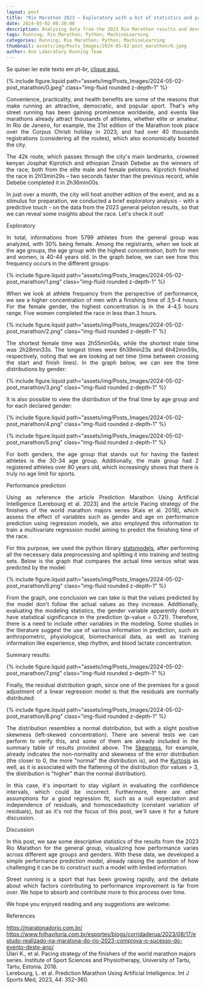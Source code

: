 ```yaml
---
layout: post
title: "Rio Marathon 2023 – Exploratory with a bit of statistics and predictive estimation"
date: 2024-05-02 08:30:00
description: Analyzing data from the 2023 Rio Marathon results and developing a simple performance prediction model
tags: Running; Rio Marathon; Python; MachineLearning
categories: Running; Rio Marathon; Python; MachineLearning
thumbnail: assets/img/Posts_Images/2024-05-02-post_marathon/0.jpeg
author: Ace Laboratory Running Team
---
```


<p align="justify">
Se quiser ler este texto em pt-br, <a href = "https://ac3lab.github.io/blog/2000/post_marathon_pt/"> clique aqui.</a>
</p>

{% include figure.liquid path="assets/img/Posts_Images/2024-05-02-post_marathon/0.jpeg" class="img-fluid rounded z-depth-1" %}

<p align="justify">
Convenience, practicality, and health benefits are some of the reasons that make running an attractive, democratic, and popular sport. That's why street running has been gaining prominence worldwide, and events like marathons already attract thousands of athletes, whether elite or amateur. In Rio de Janeiro, for example, the 21st edition of the Marathon took place over the Corpus Christi holiday in 2023, and had over 40 thousands registrations (considering all the routes), which also economically boosted the city.
</p>

<p align="justify">
The 42k route, which passes through the city's main landmarks, crowned kenyan Josphat Kiprotich and ethiopian Zinash Debebe as the winners of the race, both from the elite male and female pelotons. Kiprotich finished the race in 2h13min29s – two seconds faster than the previous record, while Debebe completed it in 2h36min00s.
</p>

<p align="justify">
In just over a month, the city will host another edition of the event, and as a stimulus for preparation, we conducted a brief exploratory analysis - with a predictive touch - on the data from the 2023 general peloton results, so that we can reveal some insights about the race. Let's check it out!
</p>

Exploratory

<p align="justify">
In total, informations from 5799 athletes from the general group was analyzed, with 30% being female. Among the registrants, when we look at the age groups, the age group with the highest concentration, both for men and women, is 40-44 years old. In the graph below, we can see how this frequency occurs in the different groups:
</p>

{% include figure.liquid path="assets/img/Posts_Images/2024-05-02-post_marathon/1.png" class="img-fluid rounded z-depth-1" %}

<p align="justify">
When we look at athlete frequency from the perspective of performance, we see a higher concentration of men with a finishing time of 3,5-4 hours. For the female gender, the highest concentration is in the 4-4,5 hours range. Five women completed the race in less than 3 hours.
</p>

{% include figure.liquid path="assets/img/Posts_Images/2024-05-02-post_marathon/2.png" class="img-fluid rounded z-depth-1" %}

<p align="justify">
The shortest female time was 2h55min04s, while the shortest male time was 2h28min33s. The longest times were 6h39min23s and 6h42min59s, respectively, noting that we are looking at net time (time between crossing the start and finish lines). In the graph below, we can see the time distributions by gender:
</p>

{% include figure.liquid path="assets/img/Posts_Images/2024-05-02-post_marathon/3.png" class="img-fluid rounded z-depth-1" %}

<p align="justify">
It is also possible to view the distribution of the final time by age group and for each declared gender:
</p>

{% include figure.liquid path="assets/img/Posts_Images/2024-05-02-post_marathon/4.png" class="img-fluid rounded z-depth-1" %}

{% include figure.liquid path="assets/img/Posts_Images/2024-05-02-post_marathon/5.png" class="img-fluid rounded z-depth-1" %}

<p align="justify">
For both genders, the age group that stands out for having the fastest athletes is the 30-34 age group. Additionally, the male group had 2 registered athletes over 80 years old, which increasingly shows that there is truly no age limit for sports.
</p>

Performance prediction

<p align="justify">
Using as reference the article Prediction Marathon Using Artificial Intelligence [Lerebourg et al. 2023] and the article Pacing strategy of the finishers of the world marathon majors series [Kais et al. 2018], which assess the effect of variables such as gender and age on performance prediction using regression models, we also employed this information to train a multivariate regression model aiming to predict the finishing time of the race.
</p>

<p align="justify">
For this purpose, we used the python library <a href="https://www.statsmodels.org/stable/index.html">statsmodels</a>, after performing all the necessary data preprocessing and splitting it into training and testing sets. Below is the graph that compares the actual time versus what was predicted by the model:
</p>

{% include figure.liquid path="assets/img/Posts_Images/2024-05-02-post_marathon/6.png" class="img-fluid rounded z-depth-1" %}

<p align="justify">
From the graph, one conclusion we can take is that the values predicted by the model don't follow the actual values as they increase. Additionally, evaluating the modeling statistics, the gender variable apparently doesn't have statistical significance in the prediction (p-value = 0.721). Therefore, there is a need to include other variables in the modeling. Some studies in the literature suggest the use of various information in prediction, such as anthropometric, physiological, biomechanical data, as well as training information like experience, step rhythm, and blood lactate concentration.
</p>

Summary results:

{% include figure.liquid path="assets/img/Posts_Images/2024-05-02-post_marathon/7.png" class="img-fluid rounded z-depth-1" %}

<p align="justify">
Finally, the residual distribution graph, since one of the premises for a good adjustment of a linear regression model is that the residuals are normally distributed:
</p>

{% include figure.liquid path="assets/img/Posts_Images/2024-05-02-post_marathon/8.png" class="img-fluid rounded z-depth-1" %}

<p align="justify">
The distribution resembles a normal distribution, but with a slight positive skewness (left-skewed concentration). There are several tests we can perform to verify this, and some of them are already included in the summary table of results provided above. The <a href="https://docs.scipy.org/doc/scipy/reference/generated/scipy.stats.skew.html">Skewness</a>, for example, already indicates the non-normality and skewness of the error distribution (the closer to 0, the more "normal" the distribution is), and the <a href="https://docs.scipy.org/doc/scipy/reference/generated/scipy.stats.kurtosis.html">Kurtosis</a> as well, as it is associated with the flattening of the distribution (for values > 3, the distribution is "higher" than the normal distribution).
</p>

<p align="justify">
In this case, it's important to stay vigilant in evaluating the confidence intervals, which could be incorrect. Furthermore, there are other assumptions for a good regression fit, such as a null expectation and independence of residuals, and homoscedasticity (constant variation of residuals), but as it's not the focus of this post, we'll save it for a future discussion.
</p>

Discussion

<p align="justify">
In this post, we saw some descriptive statistics of the results from the 2023 Rio Marathon for the general group, visualizing how performance varies across different age groups and genders. With these data, we developed a simple performance prediction model, already raising the question of how challenging it can be to construct such a model with limited information. 
</p>

<p align="justify">
Street running is a sport that has been growing rapidly, and the debate about which factors contributing to performance improvement is far from over. We hope to absorb and contribute more to this process over time.
</p>

<p align="justify">
We hope you enjoyed reading and any suggestions are welcome.
</p>

References

https://maratonadorio.com.br/<br>
https://www.folhavitoria.com.br/esportes/blogs/corridaderua/2023/08/17/estudo-realizado-na-maratona-do-rio-2023-comprova-o-sucesso-do-evento-deste-ano/<br>
Ülari K., et al. Pacing strategy of the finishers of the world marathon majors series. Institute of Sport Sciences and Physiotherapy, University of Tartu, Tartu, Estonia. 2018.<br>
Lerebourg, L. et al. Prediction Marathon Using Artificial Intelligence. Int J Sports Med, 2023, 44: 352–360.